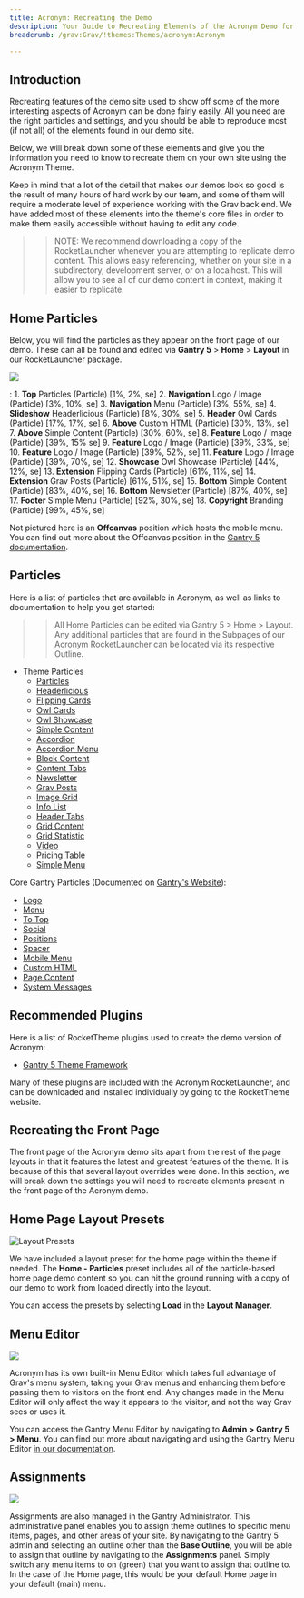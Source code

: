 ```yaml
---
title: Acronym: Recreating the Demo
description: Your Guide to Recreating Elements of the Acronym Demo for Grav
breadcrumb: /grav:Grav/!themes:Themes/acronym:Acronym

---
```


Introduction
-----

Recreating features of the demo site used to show off some of the more interesting aspects of Acronym can be done fairly easily. All you need are the right particles and settings, and you should be able to reproduce most (if not all) of the elements found in our demo site.

Below, we will break down some of these elements and give you the information you need to know to recreate them on your own site using the Acronym Theme.

Keep in mind that a lot of the detail that makes our demos look so good is the result of many hours of hard work by our team, and some of them will require a moderate level of experience working with the Grav back end. We have added most of these elements into the theme's core files in order to make them easily accessible without having to edit any code.

>> NOTE: We recommend downloading a copy of the RocketLauncher whenever you are attempting to replicate demo content. This allows easy referencing, whether on your site in a subdirectory, development server, or on a localhost. This will allow you to see all of our demo content in context, making it easier to replicate.

Home Particles
-----

Below, you will find the particles as they appear on the front page of our demo. These can all be found and edited via **Gantry 5** > **Home** > **Layout** in our RocketLauncher package.

![](assets/acronym2.jpeg)

:   1. **Top** Particles (Particle) [1%, 2%, se]
    2. **Navigation** Logo / Image (Particle) [3%, 10%, se]
    3. **Navigation** Menu (Particle) [3%, 55%, se]
    4. **Slideshow** Headerlicious (Particle) [8%, 30%, se]
    5. **Header** Owl Cards (Particle) [17%, 17%, se]
    6. **Above** Custom HTML (Particle) [30%, 13%, se]
    7. **Above** Simple Content (Particle) [30%, 60%, se]
    8. **Feature** Logo / Image (Particle) [39%, 15% se]
    9. **Feature** Logo / Image (Particle) [39%, 33%, se]
    10. **Feature** Logo / Image (Particle) [39%, 52%, se]
    11. **Feature** Logo / Image (Particle) [39%, 70%, se]
    12. **Showcase** Owl Showcase (Particle) [44%, 12%, se]
    13. **Extension** Flipping Cards (Particle) [61%, 11%, se]
    14. **Extension** Grav Posts (Particle) [61%, 51%, se]
    15. **Bottom** Simple Content (Particle) [83%, 40%, se]
    16. **Bottom** Newsletter (Particle) [87%, 40%, se]
    17. **Footer** Simple Menu (Particle) [92%, 30%, se]
    18. **Copyright** Branding (Particle) [99%, 45%, se]

Not pictured here is an **Offcanvas** position which hosts the mobile menu. You can find out more about the Offcanvas position in the [Gantry 5 documentation](http://docs.gantry.org/gantry5/configure/layout-manager#offcanvas-section).

Particles
-----

Here is a list of particles that are available in Acronym, as well as links to documentation to help you get started:

>> All Home Particles can be edited via Gantry 5 > Home > Layout. Any additional particles that are found in the Subpages of our Acronym RocketLauncher can be located via its respective Outline.

- Theme Particles
    - [Particles](particle_particles.md)
    - [Headerlicious](particle_headerlicious.md)
    - [Flipping Cards](particle_flippingcards.md)
    - [Owl Cards](particle_owlcards.md)
    - [Owl Showcase](particle_owl.md)
    - [Simple Content](particle_simple.md)
    - [Accordion](particle_accordion.md)
    - [Accordion Menu](particle_accordionmenu.md)
    - [Block Content](particle_block.md)
    - [Content Tabs](particle_tabs.md)
    - [Newsletter](particle_newsletter.md)
    - [Grav Posts](particle_grav.md)
    - [Image Grid](particle_image.md)
    - [Info List](particle_info.md)
    - [Header Tabs](particle_headertabs.md)
    - [Grid Content](particle_gridcontent.md)
    - [Grid Statistic](particle_grid.md)
    - [Video](particle_video.md)
    - [Pricing Table](particle_pricing.md)
    - [Simple Menu](particle_simplemenu.md)

Core Gantry Particles (Documented on [Gantry's Website](http://gantry.org)):

* [Logo](http://docs.gantry.org/gantry5/particles/logo)
* [Menu](http://docs.gantry.org/gantry5/particles/menu-control)
* [To Top](http://docs.gantry.org/gantry5/particles/to-top)
* [Social](http://docs.gantry.org/gantry5/particles/social)
* [Positions](http://docs.gantry.org/gantry5/particles/position)
* [Spacer](http://docs.gantry.org/gantry5/particles/spacer)
* [Mobile Menu](http://docs.gantry.org/gantry5/particles/mobile-menu)
* [Custom HTML](http://docs.gantry.org/gantry5/particles/custom-html)
* [Page Content](http://docs.gantry.org/gantry5/particles/page-content)
* [System Messages](http://docs.gantry.org/gantry5/particles/system-messages)

Recommended Plugins
-----

Here is a list of RocketTheme plugins used to create the demo version of Acronym:

* [Gantry 5 Theme Framework](http://gantry.org/)

Many of these plugins are included with the Acronym RocketLauncher, and can be downloaded and installed individually by going to the RocketTheme website.

Recreating the Front Page
-----

The front page of the Acronym demo sits apart from the rest of the page layouts in that it features the latest and greatest features of the theme. It is because of this that several layout overrides were done. In this section, we will break down the settings you will need to recreate elements present in the front page of the Acronym demo.

Home Page Layout Presets
-----

![Layout Presets](assets/layout_presets.jpeg)

We have included a layout preset for the home page within the theme if needed. The **Home - Particles** preset includes all of the particle-based home page demo content so you can hit the ground running with a copy of our demo to work from loaded directly into the layout.

You can access the presets by selecting **Load** in the **Layout Manager**.

Menu Editor
-----

![](assets/menu_1.jpeg)

Acronym has its own built-in Menu Editor which takes full advantage of Grav's menu system, taking your Grav menus and enhancing them before passing them to visitors on the front end. Any changes made in the Menu Editor will only affect the way it appears to the visitor, and not the way Grav sees or uses it.

You can access the Gantry Menu Editor by navigating to **Admin > Gantry 5 > Menu**. You can find out more about navigating and using the Gantry Menu Editor [in our documentation](http://docs.gantry.org/gantry5/configure/menu-editor).

Assignments
-----

![](assets/assignments_1.jpeg)

Assignments are also managed in the Gantry Administrator. This administrative panel enables you to assign theme outlines to specific menu items, pages, and other areas of your site. By navigating to the Gantry 5 admin and selecting an outline other than the **Base Outline**, you will be able to assign that outline by navigating to the **Assignments** panel. Simply switch any menu items to on (green) that you want to assign that outline to. In the case of the Home page, this would be your default Home page in your default (main) menu.
